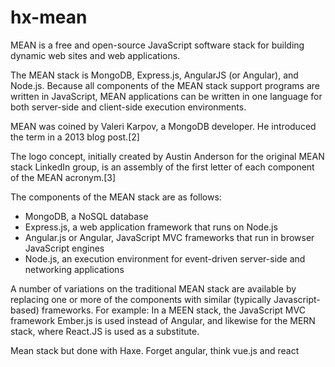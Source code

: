 # hx-mean


>
MEAN is a free and open-source JavaScript software stack for building dynamic web sites and web applications.

The MEAN stack is MongoDB, Express.js, AngularJS (or Angular), and Node.js. Because all components of the MEAN stack support programs are written in JavaScript, MEAN applications can be written in one language for both server-side and client-side execution environments.
>>



MEAN was coined by Valeri Karpov, a MongoDB developer. He introduced the term in a 2013 blog post.[2]

The logo concept, initially created by Austin Anderson for the original MEAN stack LinkedIn group, is an assembly of the first letter of each component of the MEAN acronym.[3]

The components of the MEAN stack are as follows:

- MongoDB, a NoSQL database
- Express.js, a web application framework that runs on Node.js
- Angular.js or Angular, JavaScript MVC frameworks that run in browser JavaScript engines
- Node.js, an execution environment for event-driven server-side and networking applications

A number of variations on the traditional MEAN stack are available by replacing one or more of the components with similar (typically Javascript-based) frameworks. For example: In a MEEN stack, the JavaScript MVC framework Ember.js is used instead of Angular, and likewise for the MERN stack, where React.JS is used as a substitute.




Mean stack but done with Haxe. Forget angular, think vue.js and react



